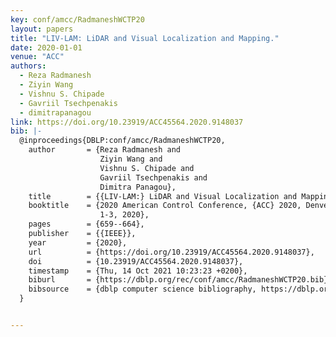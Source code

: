 ```yaml
---
key: conf/amcc/RadmaneshWCTP20
layout: papers
title: "LIV-LAM: LiDAR and Visual Localization and Mapping."
date: 2020-01-01
venue: "ACC"
authors:
  - Reza Radmanesh
  - Ziyin Wang
  - Vishnu S. Chipade
  - Gavriil Tsechpenakis
  - dimitrapanagou
link: https://doi.org/10.23919/ACC45564.2020.9148037
bib: |-
  @inproceedings{DBLP:conf/amcc/RadmaneshWCTP20,
    author       = {Reza Radmanesh and
                    Ziyin Wang and
                    Vishnu S. Chipade and
                    Gavriil Tsechpenakis and
                    Dimitra Panagou},
    title        = {{LIV-LAM:} LiDAR and Visual Localization and Mapping},
    booktitle    = {2020 American Control Conference, {ACC} 2020, Denver, CO, USA, July
                    1-3, 2020},
    pages        = {659--664},
    publisher    = {{IEEE}},
    year         = {2020},
    url          = {https://doi.org/10.23919/ACC45564.2020.9148037},
    doi          = {10.23919/ACC45564.2020.9148037},
    timestamp    = {Thu, 14 Oct 2021 10:23:23 +0200},
    biburl       = {https://dblp.org/rec/conf/amcc/RadmaneshWCTP20.bib},
    bibsource    = {dblp computer science bibliography, https://dblp.org}
  }


---
```


